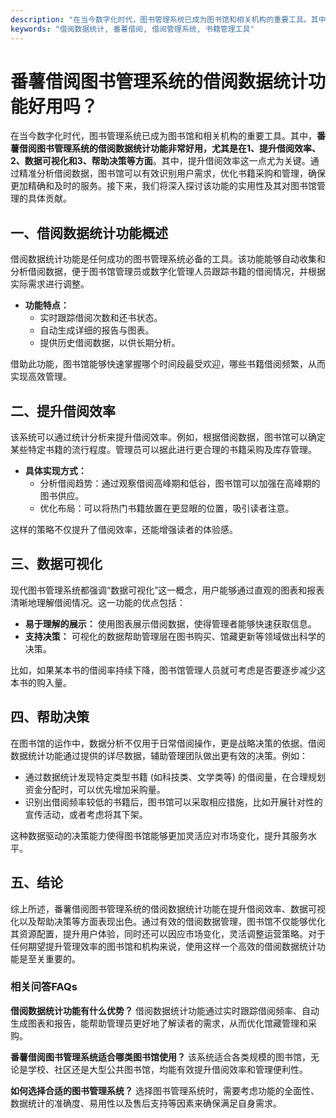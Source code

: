 ```yaml
---
description: "在当今数字化时代，图书管理系统已成为图书馆和相关机构的重要工具。其中，**番薯借阅图书管理系统的借阅数据统计功能非常好用，尤其是在1、提升借阅效率、2、数据可视化和3、帮助决策等方面**。其中，提升借阅效率这一点尤为关键。通过精准分析借阅数据，图书馆可以有效识别用户需求，优化书籍采购和管理，确保更加精确和及时的服务。接下来，我们将深入探讨该功能的实用性及其对图书馆管理的具体贡献。"
keywords: "借阅数据统计, 番薯借阅, 借阅管理系统, 书籍管理工具"
---
```

# 番薯借阅图书管理系统的借阅数据统计功能好用吗？

在当今数字化时代，图书管理系统已成为图书馆和相关机构的重要工具。其中，**番薯借阅图书管理系统的借阅数据统计功能非常好用，尤其是在1、提升借阅效率、2、数据可视化和3、帮助决策等方面**。其中，提升借阅效率这一点尤为关键。通过精准分析借阅数据，图书馆可以有效识别用户需求，优化书籍采购和管理，确保更加精确和及时的服务。接下来，我们将深入探讨该功能的实用性及其对图书馆管理的具体贡献。

## **一、借阅数据统计功能概述**

借阅数据统计功能是任何成功的图书管理系统必备的工具。该功能能够自动收集和分析借阅数据，便于图书馆管理员或数字化管理人员跟踪书籍的借阅情况，并根据实际需求进行调整。

- **功能特点：**
  - 实时跟踪借阅次数和还书状态。
  - 自动生成详细的报告与图表。
  - 提供历史借阅数据，以供长期分析。

借助此功能，图书馆能够快速掌握哪个时间段最受欢迎，哪些书籍借阅频繁，从而实现高效管理。

## **二、提升借阅效率**

该系统可以通过统计分析来提升借阅效率。例如，根据借阅数据，图书馆可以确定某些特定书籍的流行程度。管理员可以据此进行更合理的书籍采购及库存管理。

- **具体实现方式：**
  - 分析借阅趋势：通过观察借阅高峰期和低谷，图书馆可以加强在高峰期的图书供应。
  - 优化布局：可以将热门书籍放置在更显眼的位置，吸引读者注意。

这样的策略不仅提升了借阅效率，还能增强读者的体验感。

## **三、数据可视化**

现代图书管理系统都强调“数据可视化”这一概念，用户能够通过直观的图表和报表清晰地理解借阅情况。这一功能的优点包括：

- **易于理解的展示：** 使用图表展示借阅数据，使得管理者能够快速获取信息。
- **支持决策：** 可视化的数据帮助管理层在图书购买、馆藏更新等领域做出科学的决策。

比如，如果某本书的借阅率持续下降，图书馆管理人员就可考虑是否要逐步减少这本书的购入量。

## **四、帮助决策**

在图书馆的运作中，数据分析不仅用于日常借阅操作，更是战略决策的依据。借阅数据统计功能通过提供的详尽数据，辅助管理团队做出更有效的决策。例如：

- 通过数据统计发现特定类型书籍 (如科技类、文学类等) 的借阅量，在合理规划资金分配时，可以优先增加采购量。
- 识别出借阅频率较低的书籍后，图书馆可以采取相应措施，比如开展针对性的宣传活动，或者考虑将其下架。

这种数据驱动的决策能力使得图书馆能够更加灵活应对市场变化，提升其服务水平。

## **五、结论**

综上所述，番薯借阅图书管理系统的借阅数据统计功能在提升借阅效率、数据可视化以及帮助决策等方面表现出色。通过有效的借阅数据管理，图书馆不仅能够优化其资源配置，提升用户体验，同时还可以因应市场变化，灵活调整运营策略。对于任何期望提升管理效率的图书馆和机构来说，使用这样一个高效的借阅数据统计功能是至关重要的。

### 相关问答FAQs

**借阅数据统计功能有什么优势？**
借阅数据统计功能通过实时跟踪借阅频率、自动生成图表和报告，能帮助管理员更好地了解读者的需求，从而优化馆藏管理和采购。

**番薯借阅图书管理系统适合哪类图书馆使用？**
该系统适合各类规模的图书馆，无论是学校、社区还是大型公共图书馆，均能有效提升借阅效率和管理便利性。

**如何选择合适的图书管理系统？**
选择图书管理系统时，需要考虑功能的全面性、数据统计的准确度、易用性以及售后支持等因素来确保满足自身需求。
